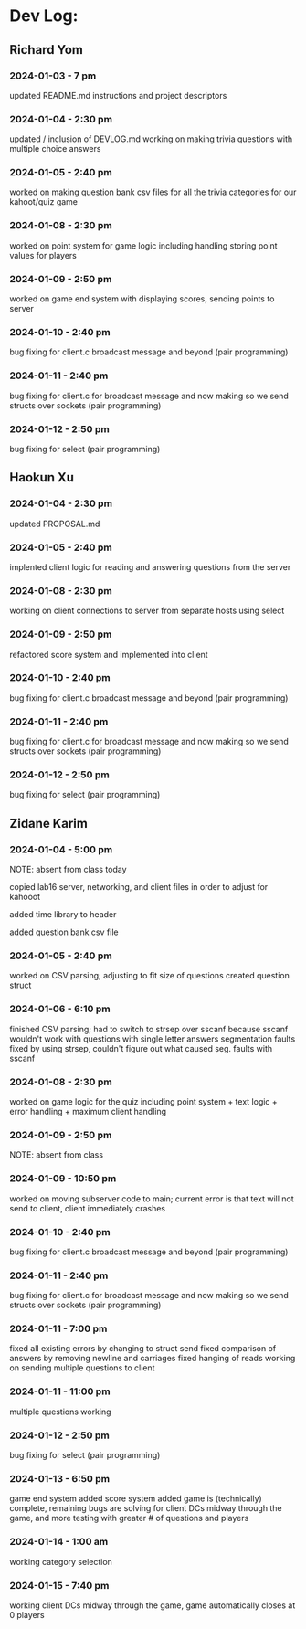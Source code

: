 # Dev Log:

## Richard Yom

### 2024-01-03 - 7 pm
updated README.md instructions and project descriptors

### 2024-01-04 - 2:30 pm
updated / inclusion of DEVLOG.md 
working on making trivia questions with multiple choice answers

### 2024-01-05 - 2:40 pm
worked on making question bank csv files for all the trivia
categories for our kahoot/quiz game

### 2024-01-08 - 2:30 pm
worked on point system for game logic 
including handling storing point values for players

### 2024-01-09 - 2:50 pm
worked on game end system with displaying scores, sending points to server

### 2024-01-10 - 2:40 pm 
bug fixing for client.c broadcast message and beyond (pair programming)

### 2024-01-11 - 2:40 pm 
bug fixing for client.c for broadcast message and 
now making so we send structs over sockets (pair programming)

### 2024-01-12 - 2:50 pm
bug fixing for select (pair programming) 

## Haokun Xu

### 2024-01-04 - 2:30 pm
updated PROPOSAL.md

### 2024-01-05 - 2:40 pm
implented client logic for reading and answering questions from the server

### 2024-01-08 - 2:30 pm
working on client connections to server from separate hosts using select

### 2024-01-09 - 2:50 pm
refactored score system and implemented into client 

### 2024-01-10 - 2:40 pm 
bug fixing for client.c broadcast message and beyond (pair programming)

### 2024-01-11 - 2:40 pm 
bug fixing for client.c for broadcast message and 
now making so we send structs over sockets (pair programming)

### 2024-01-12 - 2:50 pm
bug fixing for select (pair programming) 

## Zidane Karim

### 2024-01-04 - 5:00 pm
NOTE: absent from class today

copied lab16 server, networking, and client files in order to adjust for kahooot

added time library to header

added question bank csv file

### 2024-01-05 - 2:40 pm
worked on CSV parsing; adjusting to fit size of questions
created question struct

### 2024-01-06 - 6:10 pm
finished CSV parsing; had to switch to strsep over sscanf because sscanf wouldn't work with questions with single letter answers
segmentation faults fixed by using strsep, couldn't figure out what caused seg. faults with sscanf

### 2024-01-08 - 2:30 pm
worked on game logic for the quiz including point system + text
logic + error handling + maximum client handling 

### 2024-01-09 - 2:50 pm 
NOTE: absent from class 

### 2024-01-09 - 10:50 pm 
worked on moving subserver code to main; current error is that text will not send to client, client immediately crashes

### 2024-01-10 - 2:40 pm 
bug fixing for client.c broadcast message and beyond (pair programming)

### 2024-01-11 - 2:40 pm 
bug fixing for client.c for broadcast message and 
now making so we send structs over sockets (pair programming)

### 2024-01-11 - 7:00 pm 
fixed all existing errors by changing to struct send
fixed comparison of answers by removing newline and carriages
fixed hanging of reads
working on sending multiple questions to client

### 2024-01-11 - 11:00 pm 
multiple questions working

### 2024-01-12 - 2:50 pm
bug fixing for select (pair programming) 

### 2024-01-13 - 6:50 pm
game end system added
score system added
game is (technically) complete, remaining bugs are solving for client DCs midway through the game, and more testing with greater # of questions
and players 


### 2024-01-14 - 1:00 am
working category selection

### 2024-01-15 - 7:40 pm
working client DCs midway through the game, game automatically closes at 0 players